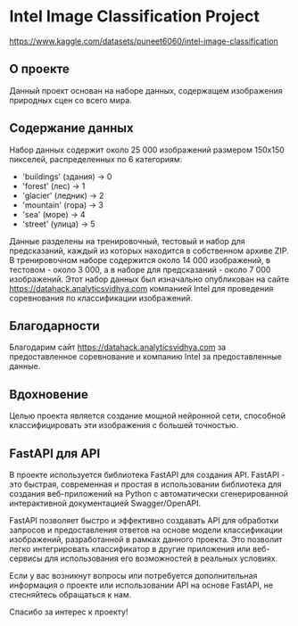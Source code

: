 # Intel Image Classification Project

https://www.kaggle.com/datasets/puneet6060/intel-image-classification


## О проекте
Данный проект основан на наборе данных, содержащем изображения природных сцен со всего мира.

## Содержание данных
Набор данных содержит около 25 000 изображений размером 150x150 пикселей, распределенных по 6 категориям:

- 'buildings' (здания) -> 0
- 'forest' (лес) -> 1
- 'glacier' (ледник) -> 2
- 'mountain' (гора) -> 3
- 'sea' (море) -> 4
- 'street' (улица) -> 5

Данные разделены на тренировочный, тестовый и набор для предсказаний, каждый из которых находится в собственном архиве ZIP. В тренировочном наборе содержится около 14 000 изображений, в тестовом - около 3 000, а в наборе для предсказаний - около 7 000 изображений. Этот набор данных был изначально опубликован на сайте https://datahack.analyticsvidhya.com компанией Intel для проведения соревнования по классификации изображений.

## Благодарности
Благодарим сайт https://datahack.analyticsvidhya.com за предоставленное соревнование и компанию Intel за предоставленные данные.

## Вдохновение
Целью проекта является создание мощной нейронной сети, способной классифицировать эти изображения с большей точностью.

## FastAPI для API
В проекте используется библиотека FastAPI для создания API. FastAPI - это быстрая, современная и простая в использовании библиотека для создания веб-приложений на Python с автоматически сгенерированной интерактивной документацией Swagger/OpenAPI.

FastAPI позволяет быстро и эффективно создавать API для обработки запросов и предоставления ответов на основе модели классификации изображений, разработанной в рамках данного проекта. Это позволит легко интегрировать классификатор в другие приложения или веб-сервисы для использования его возможностей в реальных условиях.

Если у вас возникнут вопросы или потребуется дополнительная информация о проекте или использовании API на основе FastAPI, не стесняйтесь обращаться к нам.

Спасибо за интерес к проекту!
